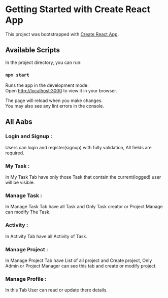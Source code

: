 # Getting Started with Create React App

This project was bootstrapped with [Create React App](https://github.com/facebook/create-react-app).

## Available Scripts

In the project directory, you can run:

### `npm start`

Runs the app in the development mode.\
Open [http://localhost:3000](http://localhost:3000) to view it in your browser.

The page will reload when you make changes.\
You may also see any lint errors in the console.

## All Aabs
### Login and Signup :
Users can login and register(signup) with fully validation, All fields are required.
### My Task :
In My Task Tab have only those Task that contain the current(logged) user will be visible.
### Manage Task :
In Manage Task Tab have all Task and Only Task creator or Project Manage can modify The Task.
### Activity :
In Activity Tab have all Activity of Task.
### Manage Project :
In Manage Project Tab have List of all project and Create project, Only Admin or Project Manager can see this tab and create or modify project.
### Manage Profile :
In this Tab User can read or update there details.

